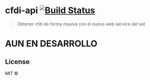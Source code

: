 # cfdi-api [![Build Status](https://travis-ci.org/NTHINGs/satdwnld.svg?branch=master)](https://travis-ci.org/NTHINGs/satdwnld)

> Obtener cfdi de forma masiva con el nuevo web service del sat

# AUN EN DESARROLLO

<!-- ![Demo](https://raw.githubusercontent.com/NTHINGs/satdwnld/master/run.gif)

## Instalar

```
$ npm install satdwnld
```


## Uso

```js
const satdwnld = require('satdwnld');

// Regresa una promesa
satdwnld('rfc', 'contraseña', {
    inicio: new Date('May 1, 2018 00:00:00'),
    final: new Date('May 31, 2018 23:59:59')
}).then((facturas) => {
    console.log(facturas);
});
```


## API

### satdwnld(rfc, contraseña, [rango de fechas])

#### Rfc

Type: `string`

RFC que quieras consultar sus facturas.

#### Contraseña

Type: `string`

Contraseña del SAT (para iniciar sesión en el portal).

#### Rango de fechas

Type: `Object`

Objecto con la fecha inicial y final del rango que quieras consultar.

##### Inicio

Type: `Date`

##### Final

Type: `Date`

## TODO

- Facturas recibidas -->

## License

MIT © [](http://none)

